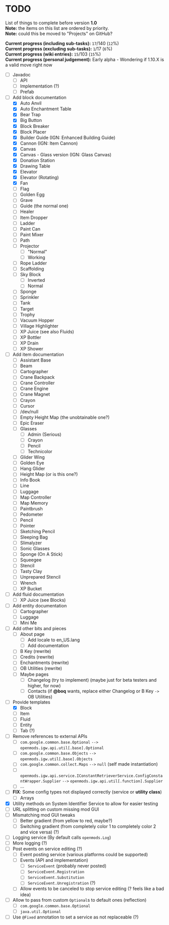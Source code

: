 # TODO
List of things to complete before version **1.0**<br />
**Note:** the items on this list are ordered by priority.<br />
**Note:** could this be moved to "Projects" on GitHub?

**Current progress (including sub-tasks):** `17`/140 (`12`%)<br />
**Current progress (excluding sub-tasks):** `1`/17 (`6`%)<br />
**Current progress (wiki entries):** `15`/103 (`15`%)<br />
**Current progress (personal judgement):** Early alpha - Wondering if 1.10.X is a valid move right now

- [ ] Javadoc
  - [ ] API
  - [ ] Implementation (?)
  - [ ] Prefab
- [ ] Add block documentation
  - [X] Auto Anvil
  - [X] Auto Enchantment Table
  - [X] Bear Trap
  - [X] Big Button
  - [X] Block Breaker
  - [X] Block Placer
  - [X] Builder Guide (IGN: Enhanced Building Guide)
  - [X] Cannon (IGN: Item Cannon)
  - [X] Canvas
  - [X] Canvas - Glass version (IGN: Glass Canvas)
  - [X] Donation Station
  - [X] Drawing Table
  - [X] Elevator
  - [X] Elevator (Rotating)
  - [X] Fan
  - [ ] Flag
  - [ ] Golden Egg
  - [ ] Grave
  - [ ] Guide (the normal one)
  - [ ] Healer
  - [ ] Item Dropper
  - [ ] Ladder
  - [ ] Paint Can
  - [ ] Paint Mixer
  - [ ] Path
  - [ ] Projector
    - [ ] "Normal"
    - [ ] Working
  - [ ] Rope Ladder
  - [ ] Scaffolding
  - [ ] Sky Block
    - [ ] Inverted
	- [ ] Normal
  - [ ] Sponge
  - [ ] Sprinkler
  - [ ] Tank
  - [ ] Target
  - [ ] Trophy
  - [ ] Vacuum Hopper
  - [ ] Village Highlighter
  - [ ] XP Juice (see also Fluids)
  - [ ] XP Bottler
  - [ ] XP Drain
  - [ ] XP Shower
- [ ] Add item documentation
  - [ ] Assistant Base
  - [ ] Beam
  - [ ] Cartographer
  - [ ] Crane Backpack
  - [ ] Crane Controller
  - [ ] Crane Engine
  - [ ] Crane Magnet
  - [ ] Crayon
  - [ ] Cursor
  - [ ] /dev/null
  - [ ] Empty Height Map (the unobtainable one?)
  - [ ] Epic Eraser
  - [ ] Glasses
    - [ ] Admin (Serious)
	- [ ] Crayon
	- [ ] Pencil
	- [ ] Technicolor
  - [ ] Glider Wing
  - [ ] Golden Eye
  - [ ] Hang Glider
  - [ ] Height Map (or is this one?)
  - [ ] Info Book
  - [ ] Line
  - [ ] Luggage
  - [ ] Map Controller
  - [ ] Map Memory
  - [ ] Paintbrush
  - [ ] Pedometer
  - [ ] Pencil
  - [ ] Pointer
  - [ ] Sketching Pencil
  - [ ] Sleeping Bag
  - [ ] Slimalyzer
  - [ ] Sonic Glasses
  - [ ] Sponge (On A Stick)
  - [ ] Squeegee
  - [ ] Stencil
  - [ ] Tasty Clay
  - [ ] Unprepared Stencil
  - [ ] Wrench
  - [ ] XP Bucket
- [ ] Add fluid documentation
  - [ ] XP Juice (see Blocks)
- [ ] Add entity documentation
  - [ ] Cartographer
  - [ ] Luggage
  - [ ] Mini Me
- [ ] Add other bits and pieces
  - [ ] About page
    - [ ] Add locale to en_US.lang
	- [ ] Add documentation
  - [ ] B Key (rewrite)
  - [ ] Credits (rewrite)
  - [ ] Enchantments (rewrite)
  - [ ] OB Utilities (rewrite)
  - [ ] Maybe pages
    - [ ] Changelog (try to implement) (maybe just for beta testers and higher, for now)
	- [ ] Contacts (if **@boq** wants, replace either Changelog or B Key `->` OB Utilities)
- [ ] Provide templates
  - [X] Block
  - [ ] Item
  - [ ] Fluid
  - [ ] Entity
  - [ ] Tab (?)
- [ ] Remove references to external APIs
  - [ ] `com.google.common.base.Optional` `-->` `openmods.igw.api.util[.base].Optional`
  - [ ] `com.google.common.base.Objects` `-->` `openmods.igw.util[.base].Objects`
  - [ ] `com.google.common.collect.Maps` `-->` `null` (self made instantiation)
  - [ ] `openmods.igw.api.service.IConstantRetrieverService.ConfigConstantWrapper.Supplier` `-->` `openmods.igw.api.util[.function].Supplier`
  - [ ] ...
- [ ] **FIX**: Some config types not displayed correctly (service or **utility class**)
  - [ ] Arrays
- [X] Utility methods on System Identifier Service to allow for easier testing
- [ ] URL splitting on custom missing mod GUI
- [ ] Mismatching mod GUI tweaks
  - [ ] Better gradient (from yellow to red, maybe?)
  - [ ] Switching gradient (from completely color 1 to completely color 2 and vice versa) (?)
- [ ] Logging service (By default calls `openmods.Log`)
- [ ] More logging (?)
- [ ] Post events on service editing (?)
  - [ ] Event posting service (various platforms could be supported)
  - [ ] Events (API and implementation)
    - [ ] `ServiceEvent` (probably never posted)
    - [ ] `ServiceEvent.Registration`
    - [ ] `ServiceEvent.Substitution`
    - [ ] `ServiceEvent.Unregistration` (?)
  - [ ] Allow events to be canceled to stop service editing (? feels like a bad idea)
- [ ] Allow to pass from custom `Optional`s to default ones (reflection)
  - [ ] `com.google.common.base.Optional`
  - [ ] `java.util.Optional`
- [ ] Use `@Fixed` annotation to set a service as not replaceable (?)